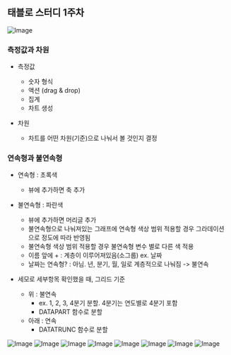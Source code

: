 ## 태블로 스터디 1주차

![Image](https://github.com/user-attachments/assets/43e79a3d-1cd4-4b65-803c-0859ef0c445e)

### 측정값과 차원

- 측정값 
    - 숫자 형식
    - 액션 (drag & drop)
    - 집계
    - 차트 생성

- 차원
    - 차트를 어떤 차원(기준)으로 나눠서 볼 것인지 결정


### 연속형과 불연속형

- 연속형 : 초록색
    - 뷰에 추가하면 축 추가

- 불연속형 : 파란색
    - 뷰에 추가하면 머리글 추가
    - 불연속형으로 나눠져있는 그래프에 연속형 색상 범위 적용할 경우 그라데이션으로 정도에 따라 반영됨
    - 불연속형 색상 범위 적용할 경우 불연속형 변수 별로 다른 색 적용
    - 이름 앞에 + : 계층이 이루어져있음(소그룹) ex. 날짜
    - 날짜는 연속형? : 아님. 년, 분기, 월, 일로 계층적으로 나눠짐 -> 불연속

- 세모로 세부항목 확인했을 때, 그리드 기준
    - 위 : 불연속 
        - ex. 1, 2, 3, 4분기 분할. 4분기는 연도별로 4분기 포함
        - DATAPART 함수로 분할
    - 아래 : 연속
        - DATATRUNC 함수로 분할

![Image](https://github.com/user-attachments/assets/c52fc97e-7fdd-412a-8d2b-bacb3b7b5918)
![Image](https://github.com/user-attachments/assets/ffa8ab09-693d-4cb7-a3c6-4d3dbcc02d74)
![Image](https://github.com/user-attachments/assets/d8fc22a7-b13b-4a38-9e5d-3f0d7cc943b6)
![Image](https://github.com/user-attachments/assets/ea3272aa-780e-44f5-ae82-f296a6b4c3c8)
![Image](https://github.com/user-attachments/assets/ac3cca29-a6ca-4ebd-b7e0-cf3333899fd7)
![Image](https://github.com/user-attachments/assets/9cc09a82-5dee-4ce3-85be-9fd73580a67a)
![Image](https://github.com/user-attachments/assets/3dee31cd-e28d-400e-b99b-ed31e43b6c3e)
![Image](https://github.com/user-attachments/assets/74dd8fe9-8feb-4453-a427-ce5df2611ceb)
